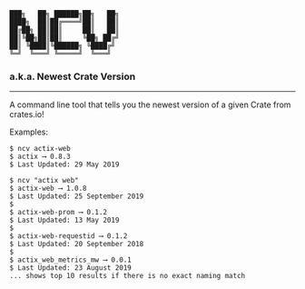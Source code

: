 ```
███╗   ██╗ ██████╗██╗   ██╗
████╗  ██║██╔════╝██║   ██║
██╔██╗ ██║██║     ██║   ██║
██║╚██╗██║██║     ╚██╗ ██╔╝
██║ ╚████║╚██████╗ ╚████╔╝ 
╚═╝  ╚═══╝ ╚═════╝  ╚═══╝ 
```

### a.k.a. Newest Crate Version
---

A command line tool that tells you the newest version of a given Crate from crates.io!

Examples:
```
$ ncv actix-web
$ actix ⟶ 0.8.3
$ Last Updated: 29 May 2019

$ ncv "actix web"
$ actix-web ⟶ 1.0.8
$ Last Updated: 25 September 2019
$
$ actix-web-prom ⟶ 0.1.2
$ Last Updated: 13 May 2019
$
$ actix-web-requestid ⟶ 0.1.2
$ Last Updated: 20 September 2018
$
$ actix_web_metrics_mw ⟶ 0.0.1
$ Last Updated: 23 August 2019
... shows top 10 results if there is no exact naming match
```
